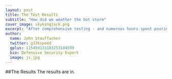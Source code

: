 ```yaml
---
layout: post
title: The Test Results
subtitle: "How did we weather the bot storm"
cover_image: skykingjack.png
excerpt: "After comprehensive testing - and numerous hours spent pouring over the data - we have the results"
author:
  name: John Stauffacher
  twitter: g33kspeed
  gplus: 115459133183253104599
  bio: Defensive Security Expert
  image: js.jpg
---
```

##The Results
<span class="firstLetter">T</span>he results are in.
